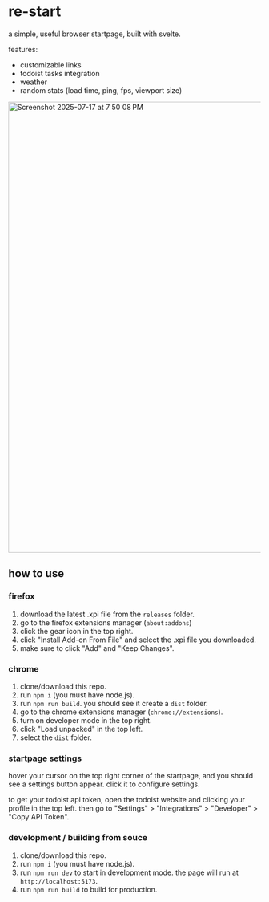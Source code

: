 # re-start

a simple, useful browser startpage, built with svelte.

features:

- customizable links
- todoist tasks integration
- weather
- random stats (load time, ping, fps, viewport size)

<img width="1459" height="899" alt="Screenshot 2025-07-17 at 7 50 08 PM" src="https://github.com/user-attachments/assets/f346fbe1-9a7e-4add-aeca-089249f977dd" />


## how to use

### firefox

1. download the latest .xpi file from the `releases` folder.
2. go to the firefox extensions manager (`about:addons`)
3. click the gear icon in the top right.
4. click "Install Add-on From File" and select the .xpi file you downloaded.
5. make sure to click "Add" and "Keep Changes".

### chrome

1. clone/download this repo.
2. run `npm i` (you must have node.js).
3. run `npm run build`. you should see it create a `dist` folder.
4. go to the chrome extensions manager (`chrome://extensions`).
5. turn on developer mode in the top right.
6. click "Load unpacked" in the top left.
7. select the `dist` folder.

### startpage settings

hover your cursor on the top right corner of the startpage, and you should see a settings button appear. click it to configure settings.

to get your todoist api token, open the todoist website and clicking your profile in the top left. then go to "Settings" > "Integrations" > "Developer" > "Copy API Token".

### development / building from souce

1. clone/download this repo.
2. run `npm i` (you must have node.js).
3. run `npm run dev` to start in development mode. the page will run at `http://localhost:5173`.
4. run `npm run build` to build for production.
